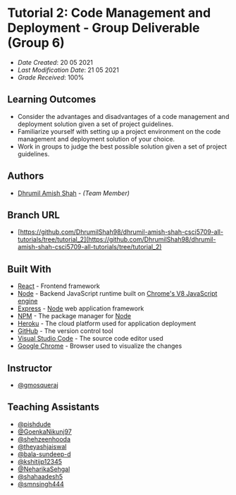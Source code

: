 # Tutorial 2: Code Management and Deployment - Group Deliverable (Group 6)
* *Date Created*: 20 05 2021
* *Last Modification Date*: 21 05 2021
* *Grade Received*: 100%

## Learning Outcomes
* Consider the advantages and disadvantages of a code management and deployment solution given a set of project guidelines.
* Familiarize yourself with setting up a project environment on the code management and deployment solution of your choice.
* Work in groups to judge the best possible solution given a set of project guidelines.

## Authors
* [Dhrumil Amish Shah](dh416386@dal.ca) - *(Team Member)*

## Branch URL
* [https://github.com/DhrumilShah98/dhrumil-amish-shah-csci5709-all-tutorials/tree/tutorial_2](https://github.com/DhrumilShah98/dhrumil-amish-shah-csci5709-all-tutorials/tree/tutorial_2)

## Built With
* [React](https://reactjs.org/) - Frontend framework
* [Node](https://nodejs.org/) - Backend JavaScript runtime built on [Chrome's V8 JavaScript engine](https://v8.dev/)
* [Express](https://expressjs.com/) - [Node](https://nodejs.org/) web application framework
* [NPM](https://www.npmjs.com/) - The package manager for  [Node](https://nodejs.org/)
* [Heroku](https://dashboard.heroku.com/) - The cloud platform used for application deployment
* [GitHub](https://github.com/) - The version control tool
* [Visual Studio Code](https://code.visualstudio.com/download) - The source code editor used
* [Google Chrome](https://www.google.com/intl/en_in/chrome/) - Browser used to visualize the changes

## Instructor
* [@gmosqueraj](https://github.com/gmosqueraj)

## Teaching Assistants
* [@pishdude](https://github.com/pishdude)
* [@GoenkaNikunj97](https://github.com/GoenkaNikunj97)
* [@shehzeenhooda](https://github.com/shehzeenhooda)
* [@theyashjaiswal](https://github.com/theyashjaiswal)
* [@bala-sundeep-d](https://github.com/bala-sundeep-d)
* [@kshitijp12345](https://github.com/kshitijp12345)
* [@NeharikaSehgal](https://github.com/NeharikaSehgal)
* [@shahaadesh5](https://github.com/shahaadesh5)
* [@smnsingh444](https://github.com/smnsingh444)
